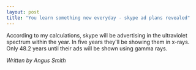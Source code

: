 ```yaml
---
layout: post
title: "You learn something new everyday - skype ad plans revealed"
---
```


According to my calculations, skype will be advertising in the ultraviolet spectrum within the year. In five years they'll be showing them in x-rays. Only 48.2 years until their ads will be shown using gamma rays.

*Written by Angus Smith*
